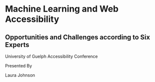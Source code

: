<h1>Machine Learning and Web Accessibility</h1>
<h2>Opportunities and Challenges according to Six Experts</h2>
<p>University of Guelph Accessibility Conference</p>
<p>Presented By</p>
<p>Laura Johnson</p>

